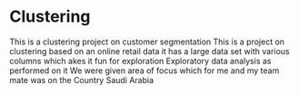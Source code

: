 # Clustering
This is a clustering project on customer segmentation 
This is a project on clustering based on an online retail data 
it has a large data set with various columns which akes it fun for exploration 
Exploratory data analysis as performed on  it 
We were given area of focus which for me and my team mate was on the Country Saudi Arabia 
